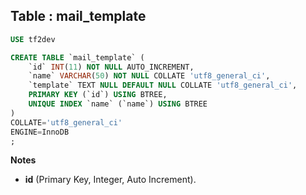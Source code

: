 Table : mail_template
-----------------------

```SQL
USE tf2dev

CREATE TABLE `mail_template` (
	`id` INT(11) NOT NULL AUTO_INCREMENT,
	`name` VARCHAR(50) NOT NULL COLLATE 'utf8_general_ci',
	`template` TEXT NULL DEFAULT NULL COLLATE 'utf8_general_ci',
	PRIMARY KEY (`id`) USING BTREE,
	UNIQUE INDEX `name` (`name`) USING BTREE
)
COLLATE='utf8_general_ci'
ENGINE=InnoDB
;
```
__Notes__

+ __id__ (Primary Key, Integer, Auto Increment).

